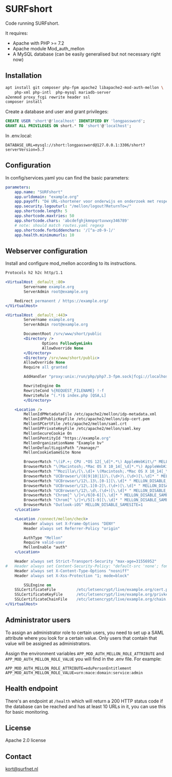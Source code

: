 # SURFshort

Code running SURFshort.

It requires:
- Apache with PHP >= 7.2
- Apache module Mod_auth_mellon
- A MySQL database (can be easily generalised but not necessary right now)

## Installation

```bash
apt install git composer php-fpm apache2 libapache2-mod-auth-mellon \
    php-xml php-intl  php-mysql mariadb-server
a2enmod proxy_fcgi rewrite header ssl
composer install
```

Create a database and user and grant privileges:

```sql
CREATE USER 'short'@'localhost' IDENTIFIED BY 'longpassword';
GRANT ALL PRIVILEGES ON short.* TO 'short'@'localhost';
```

In .env.local:
```
DATABASE_URL=mysql://short:longpassword@127.0.0.1:3306/short?serverVersion=5.7
```

## Configuration

In config/services.yaml you can find the basic parameters:

```yaml
parameters:
    app.name: "SURFshort"
    app.urldomain: "example.org"
    app.payoff: "Dé URL-shortener voor onderwijs en onderzoek met respect voor privacy."
    app.security.logouturl: "/mellon/logout?ReturnTo=/"
    app.shortcode.length: 5
    app.shortcode.maxtries: 50
    app.shortcode.chars: 'abcdefghjkmnpqrtuvwxy346789'
    # note: should match routes.yaml regexp
    app.shortcode.forbiddenchars: '/[^a-z0-9-]/'
    app.health.minimumurls: 10
```

## Webserver configuration

Install and configure mod_mellon according to its instructions.

```apache
Protocols h2 h2c http/1.1

<VirtualHost _default_:80>
        Servername example.org
        ServerAdmin root@example.org

	Redirect permanent / https://example.org/
</VirtualHost>

<VirtualHost _default_:443>
        Servername example.org
        ServerAdmin root@example.org

        DocumentRoot /srv/www/short/public
        <Directory />
                Options FollowSymLinks
                AllowOverride None
        </Directory>
        <Directory /srv/www/short/public>
		AllowOverride None
		Require all granted

		AddHandler "proxy:unix:/run/php/php7.3-fpm.sock|fcgi://localhost" .php

		RewriteEngine On
		RewriteCond %{REQUEST_FILENAME} !-f
		RewriteRule ^(.*)$ index.php [QSA,L]
        </Directory>

	<Location />
		MellonIdPMetadataFile /etc/apache2/mellon/idp-metadata.xml
		MellonIdPPublicKeyFile /etc/apache2/mellon/idp-cert.pem
		MellonSPCertFile /etc/apache2/mellon/saml.crt
		MellonSPPrivateKeyFile /etc/apache2/mellon/saml.key
		MellonSecureCookie On
		MellonSPentityId "https://example.org"
		MellonOrganizationName "Example bv"
		MellonDefaultLoginPath "/manage/"
		MellonCookieSameSite None

		BrowserMatch "\(iP.+; CPU .*OS 12[_\d]*.*\) AppleWebKit\/" MELLON_DISABLE_SAMESITE=1
		BrowserMatch "\(Macintosh;.*Mac OS X 10_14[_\d]*.*\) AppleWebKit\/" MELLON_DISABLE_SAMESITE=1
		BrowserMatch "^Mozilla\/[\.\d]+ \(Macintosh;.*Mac OS X 10_14[_\d]*.*\) .* AppleWebKit\/[\.\d]+ \(KHTML, like Gecko\)$" MELLON_DISABLE_SAMESITE=1
		BrowserMatch "UCBrowser\/(8|9|10|11)\.(\d+)\.(\d+)[\.\d]* " MELLON_DISABLE_SAMESITE=1
		BrowserMatch "UCBrowser\/12\.13\.[0-1][\.\d]* " MELLON_DISABLE_SAMESITE=1
		BrowserMatch "UCBrowser\/12\.1[0-2]\.(\d+)[\.\d]* " MELLON_DISABLE_SAMESITE=1
		BrowserMatch "UCBrowser\/12\.\d\.(\d+)[\.\d]* " MELLON_DISABLE_SAMESITE=1
		BrowserMatch "Chrom[^ \/]+\/6[0-6][\.\d]* " MELLON_DISABLE_SAMESITE=1
		BrowserMatch "Chrom[^ \/]+\/5[1-9][\.\d]* " MELLON_DISABLE_SAMESITE=1
		BrowserMatch "Outlook-iOS" MELLON_DISABLE_SAMESITE=1
	</Location>

	<Location /connect/mellon/check>
		Header always set X-Frame-Options "DENY"
		Header always set Referrer-Policy "origin"

		AuthType "Mellon"
		Require valid-user
		MellonEnable "auth"
	</Location>

	Header always set Strict-Transport-Security "max-age=31556952"
#	Header always set Content-Security-Policy: "default-src 'none'; font-src 'self'; script-src 'self'; connect-src 'self'; img-src 'self'; style-src 'self';"
	Header always set X-Content-Type-Options "nosniff"
	Header always set X-Xss-Protection "1; mode=block"

        SSLEngine on
	SSLCertificateFile         /etc/letsencrypt/live/example.org/cert.pem
	SSLCertificateKeyFile      /etc/letsencrypt/live/example.org/privkey.pem
	SSLCertificateChainFile    /etc/letsencrypt/live/example.org/chain.pem
</VirtualHost>
```

## Administrator users

To assign an administrator role to certain users, you need to set up a SAML attribute
where you look for a certain value. Only users that contain that value will be
assigned as administrators.

Assign the environment variables `APP_MOD_AUTH_MELLON_ROLE_ATTRIBUTE` and
`APP_MOD_AUTH_MELLON_ROLE_VALUE` you will find in the .env file. For example:

    APP_MOD_AUTH_MELLON_ROLE_ATTRIBUTE=eduPersonEntitlement
    APP_MOD_AUTH_MELLON_ROLE_VALUE=urn:mace:domain:service:admin

## Health endpoint

There's an endpoint at `/health` which will return a 200 HTTP status code
if the database can be reached and has at least 10 URLs in it, you can
use this for basic monitoring.

## License

Apache 2.0 license

## Contact

kort@surfnet.nl
